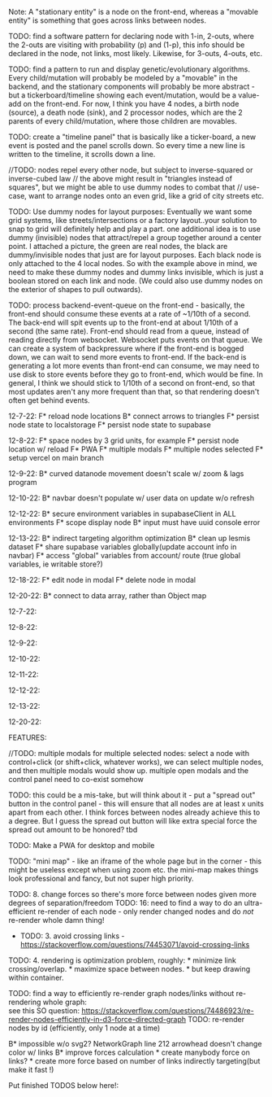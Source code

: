 
Note: A "stationary entity" is a node on the front-end, whereas a "movable entity" is something that goes across links between
nodes.

TODO: find a software pattern for declaring node with 1-in, 2-outs, where the 2-outs are visiting with probability
(p) and (1-p), this info should be declared in the node, not links, most likely. Likewise, for 3-outs, 4-outs, etc.

TODO: find a pattern to run and display genetic/evolutionary algorithms. Every child/mutation will probably be modeled by a 
"movable" in the backend, and the stationary components will probably be more abstract - but a tickerboard/timeline
showing each event/mutation, would be a value-add on the front-end. For now, I think you have 4 nodes,
a birth node (source), a death node (sink), and 2 processor nodes, which are the 2 parents of every child/mutation, where
those children are movables.

TODO: create a "timeline panel" that is basically like a ticker-board, a new event is posted and the panel scrolls down.
So every time a new line is written to the timeline, it scrolls down a line.

//TODO: nodes repel every other node, but subject to inverse-squared or inverse-cubed law
// the above might result in "triangles instead of squares", but we might be able to use dummy nodes to combat that
// use-case, want to arrange nodes onto an even grid, like a grid of city streets etc.

TODO: Use dummy nodes for layout purposes:
Eventually we want some grid systems, like streets/intersections or a factory layout..your solution to snap to grid 
will definitely help and play a part. one additional idea is to use dummy (invisible) nodes that attract/repel a group 
together around a center point. I attached a picture, the green are real nodes, the black are dummy/invisible nodes 
that just are for layout purposes. Each black node is only attached to the 4 local nodes.
So with the example above in mind, we need to make these dummy nodes and dummy links invisible, which is just a boolean
stored on each link and node. (We could also use dummy nodes on the exterior of shapes to pull outwards).

TODO: process backend-event-queue on the front-end - basically, the front-end should consume these events at a rate
of ~1/10th of a second. The back-end will spit events up to the front-end at about 1/10th of a second (the same rate).
Front-end should read from a queue, instead of reading directly from websocket. Websocket puts events on that queue.
We can create a system
of backpressure where if the front-end is bogged down, we can wait to send more events to front-end. If the back-end is generating
a lot more events than front-end can consume, we may need to use disk to store events before they go to front-end, which would be fine.
In general, I think we should stick to 1/10th of a second on front-end, so that most updates aren't any more frequent than that,
so that rendering doesn't often get behind events. 


<!-- TODOS:
(F) Feature (B) Bugfix -->
12-7-22:
F* reload node locations
B* connect arrows to triangles
F* persist node state to localstorage
F* persist node state to supabase

12-8-22:
F* space nodes by 3 grid units, for example
F* persist node location w/ reload
F* PWA
F* multiple modals
F* multiple nodes selected
F* setup vercel on main branch

12-9-22:
B* curved datanode movement doesn't scale w/ zoom & lags program

12-10-22:
B* navbar doesn't populate w/ user data on update w/o refresh

12-12-22:
B* secure environment variables in supabaseClient in ALL environments
F* scope display node
B* input must have uuid console error

12-13-22:
B* indirect targeting algorithm optimization
B* clean up lesmis dataset
F* share supabase variables globally(update account info in navbar)
F* access "global" variables from account/ route (true global variables, ie writable store?)

12-18-22:
F* edit node in modal
F* delete node in modal

12-20-22:
B* connect to data array, rather than Object map

<!-- COMPLETED TODOS
(F) Feature (B) Bugfix -->
12-7-22:
<!-- F* save frontend locations -->
<!-- F* animate multiple objects along a link, given rate parameter -->
<!-- F* snap to grid -->

12-8-22:
<!-- F* componentize svgs -->
<!-- F* grid lines on svg -->
<!-- F* organize control panel, network graph, related into separate components -->
<!-- B* iterable object display in modal -->
<!-- F* collapsible control panel -->
<!-- F* close modal on laptop screens -->
<!-- F* datanodes move faster w/ higher rate parameter -->

12-9-22:
<!-- F* pause node's data in modal -->
<!-- //TODO: control panel / modals
    On modals there is a pause button that acts as a "soft-stop" it just stops the modal from having updated data,
    but the simulation keeps running. However, on the control panel, the pause button represents are "hard-stop", which
    actually stops the simulation completely (read about SIGSTOP/SIGCONT signals on Linux/Mac which completely pauses a process). -->
<!-- F* bendy arrows, repel links? -->
<!-- B* data nodes dont follow curvy path -->
<!-- B* hard to grab nodes w/ grid enabled -->
<!-- F* bidirectional node detection -->
<!-- TODO: detect when two nodes are connected bidirectionally (furthermore, in general, there could be 3 or more links between the same two nodes),
    we should find a way to draw the arrows in a bendy manner so they can be distinguished visually. Will improve the description
    on this one soon.  -->

12-10-22:
<!-- F* organize components by folder (src/lib) -->
<!-- F* skeleton supabase functions -->
<!-- B* fix console errors -->
<!-- F* build sign in page -->
<!-- F* build manage account page -->
<!-- F* build out /auth route -->
<!-- F* supabase auth -->
<!-- F* build navbar -->
<!-- TODO: *login with google or something* - maybe just email address - we can email results if someone checks a box or something
or maybe put the results in their google drive and send a link to that in an email. the results would always overwrite previous
unless the user specified not to. not huge on google, but I don't really want to store users in db. so I think what we need to 
do is make sure an address actually belongs to someone - that could mean "login with google" or maybe better, just click
the link to verify an email - this could put a token in the browser proving that they own the email address, and that's all
we really need to know? something to think about. -->

12-11-22:
<!-- B* hotfix supabase env loading -->
<!-- F* move login to navbar? -->

12-12-22:
<!-- B* control panel smaller on laptop, collapse to corner -->
<!-- F* simplify gridline calculations -->
<!-- F* move login notifications to toast -->
<!-- F* lightmode/darkmode -->
<!-- B* metadatapanel doesnt display after closing modal -->
<!-- F* dynamically set grid increment -->
<!-- B* grid visual bugfix(link to top left corner of screen) -->

12-13-22:
<!-- F* canvas vs svg ?? answer: svg(canvas looks bad) -->
<!-- F* new color scale -->
<!-- B* redirect account page on logout -->

12-20-22:
<!-- F* migrate to sveltekit 1.0 and update other dependencies(run an npm install !) -->

FEATURES:

//TODO: multiple modals for multiple selected nodes:
select a node with control+click (or shift+click, whatever works), we can select multiple nodes, and then multiple modals would show up.
multiple open modals and the control panel need to co-exist somehow

TODO: this could be a mis-take, but will think about it - 
put a "spread out" button in the control panel - this will ensure that all nodes are at least x units apart from each other.
I think forces between nodes already achieve this to a degree. But I guess the spread out button will like extra special force the
spread out amount to be honored? tbd

TODO: Make a PWA for desktop and mobile

TODO: "mini map" - like an iframe of the whole page but in the corner - this might be useless except when using zoom etc.
the mini-map makes things look professional and fancy, but not super high priority.

TODO: 8. change forces so there's more force between nodes given more degrees of separation/freedom
TODO: 16: need to find a way to do an ultra-efficient re-render of each node -
    only render changed nodes and do *not* re-render whole damn thing!
* TODO: 3. avoid crossing links - https://stackoverflow.com/questions/74453071/avoid-crossing-links

TODO: 4. rendering is optimization problem, roughly:
    * minimize link crossing/overlap.
    * maximize space between nodes.
    * but keep drawing within container.

TODO: find a way to efficiently re-render graph nodes/links without re-rendering whole graph:  
    see this SO question: https://stackoverflow.com/questions/74486923/re-render-nodes-efficiently-in-d3-force-directed-graph
TODO: re-render nodes by id (efficiently, only 1 node at a time)

B* impossible w/o svg2? NetworkGraph line 212 arrowhead doesn't change color w/ links
B* improve forces calculation 
    * create manybody force on links?
    * create more force based on number of links indirectly targeting(but make it fast !)

Put finished TODOS below here!:

<!-- ////// FEATURES ////// -->
<!-- DONE * JSON edit doesn't reflect in visualization -->
<!-- DONE TODO: low priority task: render objects/nodes in the midpoint of edges/links! -->
<!-- DONE * Loading screen while waiting for data/d3 -->
<!-- DONE * TODO: 12: create a control panel that can do the following: -->
   <!-- * button to toggle physics on/off for the graph -->
   <!-- * pause/unpause button (to pause a process on backend -->
   <!-- * button to slow-down or speed-up backend process (change timestep) -->
   <!-- * button to stop all sources (stop generating new consumables/movables on the backend) -->
<!-- DONE TODO: 7. add dynamic images/drawings/animation along links (gets updated constantly from backend) -->
<!-- DONE TODO 0: create functionality and code quality to dynamically add/remove both nodes and links.
    We can use the JSON editor panel thing to do these updates/deletes of nodes/links.
    Creating/declaring a new node I guess should be as easy as creating a new element in the array in the JSON, likewise for links. -->
<!-- DONE TODO: The 6 histograms should have titles: 
    By Queue Length
    1. Input Queue 2. Processing Queue. 3. Output Queue

    By Time in Queue
    1. Input Queue 2. Processing Queue. 3. Output Queue -->
<!-- DONE TODO: cycle between 3 to 5 states for each node -->
<!-- MOCKUP DONE TODO: high priority - there needs to be 3 histograms for each node:
    1. histogram representing the input queue  (for items at node and waiting to be processed)
    2. histogram representing processing time (for items in process at node - not exactly a queue just time spent being processed)
    3. histogram representing the output queue (items at same node but waiting to leave - to be accepted by another node)
    note: these histograms should be updated node-by-node, so as not to re-render whole graph unnecessarily -->
<!-- DONE * TODO: 1. scale drawing to 90% of viewport (vertically and horizontally) -->
<!-- DONE TODO: because we may have 5-8 different "views per node", we need a way to select the current view besides "click-through",
    perhaps a drop-down menu? clicking through should still work, but the drop down can get us to desired view faster?
    Doesn't have to be a drop down, but some way to get to the right view. -->
<!-- DONE TODO: 2. add permanent labels to nodes -->
<!-- DONE TODO: 3. add permanent icons to nodes (any image url is fine for now) -->
<!-- DONE ** TODO: 10: on-click node -> show histogram -->
<!-- DONE ** TODO: 11: code histogram into metadata toggle -->
<!-- DONE ** TODO: 5. add on-hover text (show metadata when hovering over) -->
<!-- DONE TODO: 9. allow user to toggle on/off nodes self-separating - default is on - if it's off: then user can drag nodes wherever they want  -->
<!-- DONE ** TODO: 11: on-hover over link -> show histogram -->
<!-- DONE TODO:make initial separating force a little stronger, so that nodes are further apart (more spaced out). -->
<!-- DONE * TODO: 15: nodes will "float" outside of viewport, after turning physics on/off -->
<!-- DONE TODO: 17: fix viewport too tall(no scrolling !) -->
<!-- DONE TODO:2. on/in initial render, avoid crossing lines/edges -->
<!-- DONE TODO: 13: control panel at top: movable -->
<!-- DONE TODO: 14: create generic JSON editor panel - show JSON blob and allow user to edit and save it (there should be ready-made solutions for this) -->
<!-- ====================== -->
<!-- DONE TODO: Every node should have permanently visible info:
    [
        {label: "<string>", value: <any>},
        {label: "<string>", value: <any>},
        {label: "<string>", value: <any>},
        {label: "<string>", value: <any>},
        // ...
        {label: "<string>", value: <any>}
    ]
    probably only allow like 3-4 fields to be permanently visible on a node -->
<!-- ====================== -->
<!-- DONE TODO: aside from the permanently visible data, create a panel in the node view that can take data like this:
[
 {label: "<string>", value: <any>},
 {label: "<string>", value: <any>},
 {label: "<string>", value: <any>},
 {label: "<string>", value: <any>},
  // ...
 {label: "<string>", value: <any>}
]
if value is string, make the value field green, if number, orange, if boolean blue, something like that -->
<!-- ==================== -->
<!-- TODO: Active/inactive links
if link is active, make it blue/green, if link is inactive, change the or icon? -->
<!-- ======================== -->
<!-- TODO: 4. allow for triangle or rectangular shapes in nodes -->
<!-- DONE * Histogram line 36 histogram smoothing algorithm -->
<!-- TODO: 6. add dynamic text above node (gets updated constantly from backend) -->


<!-- ////// BUGFIXES: ////// -->
<!-- DONE update nodes dont scale w/ zoom (temp fix: disappear on zoom) -->
<!-- DONE * NetworkGraph line 94 links dont display arrows -->
<!-- DONE * NetworkGraph foreignobject popup hidden behind nodes (z index doesnt fix this)
    this problem is pretty difficult because svg paints elements in the order they appear in the dom
    if we want to use svelte to draw these popups in the dom, i dont know how to fix drawing order
    only solution i see is drawing the foreignobject in d3 after the nodes are drawn
    i'd like to search for a solution that avoids this, as it makes the code unnecessarily complicated -->
<!-- DONE * transform translate console error -->
<!-- DONE * +page.svelte line 53 edit dataset with JSON editor -->
<!-- DONE * NetworkGraph line 79 zoom doesnt work w metadata -->
<!-- DONE * NetworkGraph line 209 update nodes still exist while paused -->
<!-- DONE * control panel loses width on window resize -->

